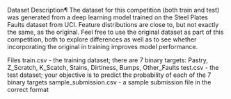 Dataset Description¶
The dataset for this competition (both train and test) was generated from a deep learning model trained on the Steel Plates Faults dataset from UCI. Feature distributions are close to, but not exactly the same, as the original. Feel free to use the original dataset as part of this competition, both to explore differences as well as to see whether incorporating the original in training improves model performance.

Files train.csv - the training dataset; there are 7 binary targets: Pastry, Z_Scratch, K_Scatch, Stains, Dirtiness, Bumps, Other_Faults test.csv - the test dataset; your objective is to predict the probability of each of the 7 binary targets sample_submission.csv - a sample submission file in the correct format

